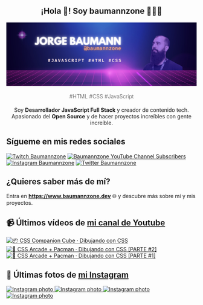<p align="center">
   <h2 align="center">¡Hola 👋! Soy baumannzone 👨🏻‍💻</h2>
   <img align="center" src="img/header.png" />
   <h4 align="center" style="font-weight: 300; color: #555;">#HTML #CSS #JavaScript</h4>
</p>

<p align="center" style="margin-bottom: 20px">Soy <strong>Desarrollador JavaScript Full Stack</strong> y creador de contenido tech.
<br/>
Apasionado del <strong>Open Source</strong> y de hacer proyectos increíbles con gente increíble.
</p>

## Sígueme en mis redes sociales

[![Twitch Baumannzone](https://img.shields.io/twitch/status/baumannzone?style=social)](https://twitch.tv/baumannzone)
[![Baumannzone YouTube Channel Subscribers](https://img.shields.io/youtube/channel/subscribers/UCTTj5ztXnGeDRPFVsBp7VMA?style=social)](https://youtube.com/rambitojs)
[![Instagram Baumannzone](https://img.shields.io/badge/Baumannzone--_.svg?label=Instagram&style=social&logo=instagram)](https://instagram.com/baumannzone)
[![Twitter Baumannzone](https://img.shields.io/twitter/follow/Baumannzone?label=Twitter&style=social)](https://twitter.com/baumannzone)

## ¿Quieres saber más de mí?

Entra en **https://www.baumannzone.dev** 🌐 y descubre más sobre mí y mis proyectos.

## 📹 Últimos vídeos de [mi canal de Youtube](https://youtube.com/rambitojs?sub_confirmation=1)


<a href='https://youtu.be/W6xwoSJahA0' target='_blank'>
  <img width='30%' src='https://img.youtube.com/vi/W6xwoSJahA0/mqdefault.jpg' alt='📦 CSS Companion Cube · Dibujando con CSS' />
</a>
<a href='https://youtu.be/9C3NXVXewH8' target='_blank'>
  <img width='30%' src='https://img.youtube.com/vi/9C3NXVXewH8/mqdefault.jpg' alt='👾 CSS Arcade + Pacman · Dibujando con CSS [PARTE #2]' />
</a>
<a href='https://youtu.be/2ahqLdgkSxA' target='_blank'>
  <img width='30%' src='https://img.youtube.com/vi/2ahqLdgkSxA/mqdefault.jpg' alt='👾 CSS Arcade + Pacman · Dibujando con CSS [PARTE #1]' />
</a>

## 📸 Últimas fotos de [mi Instagram](https://instagram.com/baumannzone)


<a href='https://instagram.com/p/CpyNOwarnok' target='_blank'>
  <img width='20%' src='https://scontent-fra3-1.cdninstagram.com/v/t51.2885-15/335763997_5887597057976558_508799587780031974_n.jpg?stp=dst-jpg_e15_fr_s1080x1080&_nc_ad=z-m&_nc_ht=scontent-fra3-1.cdninstagram.com&_nc_cat=102&_nc_ohc=3DSgrg4bKFEAX-1HiYg&edm=APU89FABAAAA&ccb=7-5&ig_cache_key=MzA1ODU2NTI4NTYwMjU1NjQ1Mg%3D%3D.2-ccb7-5&oh=00_AfBMxy750k8qZl0FtHLkeNB31yaL31NNx7xldxvia-KJrA&oe=6422D77D&_nc_sid=86f79a' alt='Instagram photo' />
</a>
<a href='https://instagram.com/p/CpxS2xyPU9_' target='_blank'>
  <img width='20%' src='https://scontent-fra3-1.cdninstagram.com/v/t39.30808-6/335880849_651634293395690_3244828756504975467_n.png?stp=dst-jpg_e15_fr_s1080x1080&_nc_ad=z-m&_nc_ht=scontent-fra3-1.cdninstagram.com&_nc_cat=102&_nc_ohc=KxXiRtGwBdgAX_1mlVH&edm=APU89FAAAAAA&ccb=7-5&ig_cache_key=MzA1ODMwODU0MTQ4NDcxNTYzMw%3D%3D.2-ccb7-5&oh=00_AfD5xV9zmkhA41QdGKmMVEpvxIIf4nLcUie7kQN4V-4IPQ&oe=642401D2&_nc_sid=86f79a' alt='Instagram photo' />
</a>
<a href='https://instagram.com/p/CpXsJwAjUCV' target='_blank'>
  <img width='20%' src='https://scontent-fra5-2.cdninstagram.com/v/t51.2885-15/334200430_580461007346694_7484248812472256463_n.jpg?stp=dst-jpg_e15&_nc_ad=z-m&_nc_ht=scontent-fra5-2.cdninstagram.com&_nc_cat=106&_nc_ohc=cobJjKfJMzwAX_0YOZa&edm=APU89FABAAAA&ccb=7-5&oh=00_AfCYzWAuY4PmG8O51eoNdxBloLifnA9lqrdnco8gLmXoLQ&oe=64207569&_nc_sid=86f79a' alt='Instagram photo' />
</a>
<a href='https://instagram.com/p/CpN-WyooMDu' target='_blank'>
  <img width='20%' src='https://scontent-fra5-2.cdninstagram.com/v/t51.2885-15/334275762_215487674379499_6016218974446575961_n.jpg?stp=dst-jpg_e15_fr_s1080x1080&_nc_ad=z-m&_nc_ht=scontent-fra5-2.cdninstagram.com&_nc_cat=107&_nc_ohc=6usjyh8iQFIAX_--_yE&edm=APU89FABAAAA&ccb=7-5&ig_cache_key=MzA0ODM2Njc2Nzg4MDU4NTQ1NA%3D%3D.2-ccb7-5&oh=00_AfA1g9c_fRDD_NTr9kUYf3kSbx8iro2RfLQuVcQvy9Gd4w&oe=6422FEB1&_nc_sid=86f79a' alt='Instagram photo' />
</a>
